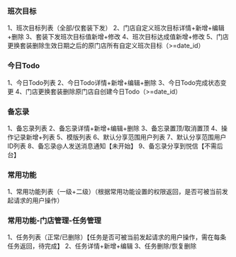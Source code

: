 ### 班次目标
1、班次目标列表（全部/仅套装下发）
2、门店自定义班次目标详情+新增+编辑+删除
3、套装下发班次目标值新增+修改
4、班次目标达成值新增+修改
5、门店更换套装删除生效日期之后的原门店所有自定义班次目标（>=date_id）

### 今日Todo
1、今日Todo列表
2、今日Todo详情+新增+编辑+删除
3、今日Todo完成状态变更
4、门店更换套装删除原门店自创建今日Todo（>=date_id）

### 备忘录
1、备忘录列表
2、备忘录详情+新增+编辑+删除
3、备忘录置顶/取消置顶
4、操作记录新增+列表
5、模版列表
6、默认分享范围用户列表
7、默认分享范围用户ID列表
8、备忘录@人发送消息通知【未开始】
9、备忘录分享到悦信【不需后台】

### 常用功能
1、常用功能列表（一级+二级）（根据常用功能设置的权限返回，是否可被当前发起请求的用户操作）

### 常用功能-门店管理-任务管理
1、任务列表（正常/已删除）【任务是否可被当前发起请求的用户操作，需在每条任务返回，待完成】
2、任务详情+新增+编辑
3、任务删除/恢复删除

